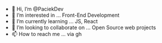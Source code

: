 - 👋 Hi, I’m @PaciekDev
- 👀 I’m interested in ... Front-End Development
- 🌱 I’m currently learning ... JS, React
- 💞️ I’m looking to collaborate on ... Open Source web projects
- 📫 How to reach me ... via gh

<!---
PaciekDev/PaciekDev is a ✨ special ✨ repository because its `README.md` (this file) appears on your GitHub profile.
You can click the Preview link to take a look at your changes.
--->
